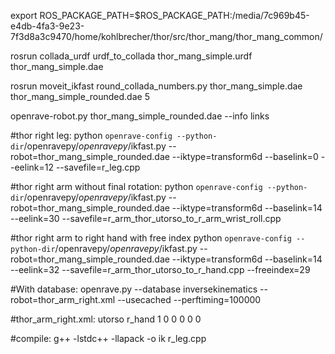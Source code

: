 export ROS_PACKAGE_PATH=$ROS_PACKAGE_PATH:/media/7c969b45-e4db-4fa3-9e23-7f3d8a3c9470/home/kohlbrecher/thor/src/thor_mang/thor_mang_common/

rosrun collada_urdf urdf_to_collada thor_mang_simple.urdf thor_mang_simple.dae

rosrun moveit_ikfast round_collada_numbers.py thor_mang_simple.dae thor_mang_simple_rounded.dae 5

openrave-robot.py thor_mang_simple_rounded.dae --info links


#thor right leg:
python `openrave-config --python-dir`/openravepy/_openravepy_/ikfast.py --robot=thor_mang_simple_rounded.dae --iktype=transform6d --baselink=0 --eelink=12 --savefile=r_leg.cpp

#thor right arm without final rotation:
python `openrave-config --python-dir`/openravepy/_openravepy_/ikfast.py --robot=thor_mang_simple_rounded.dae --iktype=transform6d --baselink=14 --eelink=30 --savefile=r_arm_thor_utorso_to_r_arm_wrist_roll.cpp

#thor right arm to right hand with free index
python `openrave-config --python-dir`/openravepy/_openravepy_/ikfast.py --robot=thor_mang_simple_rounded.dae --iktype=transform6d --baselink=14 --eelink=32 --savefile=r_arm_thor_utorso_to_r_hand.cpp --freeindex=29

#With database:
openrave.py --database inversekinematics --robot=thor_arm_right.xml --usecached --perftiming=100000

#thor_arm_right.xml:
<Robot name="thor_arm_right" file="thor_mang_simple_rounded.dae">
  <Manipulator name="thor_arm_right">
    <base>utorso</base>
    <effector>r_hand</effector>
    <direction>1 0 0</direction>
    <translation>0 0 0</translation>
  </Manipulator>
</Robot>

#compile:
g++ -lstdc++ -llapack -o ik r_leg.cpp 